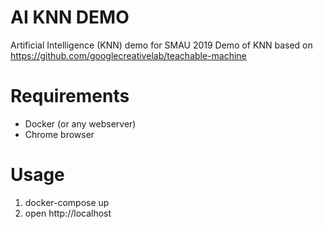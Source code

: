 # AI KNN DEMO
Artificial Intelligence (KNN) demo for SMAU 2019
Demo of KNN based on https://github.com/googlecreativelab/teachable-machine

# Requirements
* Docker (or any webserver)
* Chrome browser

# Usage
1) docker-compose up
2) open http://localhost
